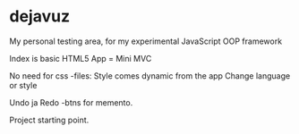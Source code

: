# dejavuz
My personal testing area, for my experimental JavaScript OOP framework

Index is basic HTML5 
App = Mini MVC 

No need for css -files:
Style comes dynamic from the app
Change language or style 

Undo ja Redo -btns for memento.

Project starting point.
